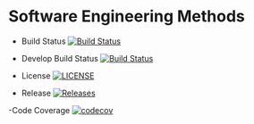 # Software Engineering Methods

- Build Status [![Build Status](https://travis-ci.com/phyusintun/sem.svg?branch=main)](https://travis-ci.com/phyusintun/sem)

- Develop Build Status [![Build Status](https://travis-ci.com/phyusintun/sem.svg?branch=develop)](https://travis-ci.com/phyusintun/sem)

- License [![LICENSE](https://img.shields.io/github/license/phyusintun/sem.svg?style=flat-square)](https://github.com/phyusintun/sem/blob/master/LICENSE)

- Release [![Releases](https://img.shields.io/github/release/phyusintun/sem/all.svg?style=flat-square)](https://github.com/phyusintun/sem/releases)

-Code Coverage [![codecov](https://codecov.io/gh/phyusintun/sem/branch/main/graph/badge.svg?token=DB7D81G40O)](https://codecov.io/gh/phyusintun/sem)